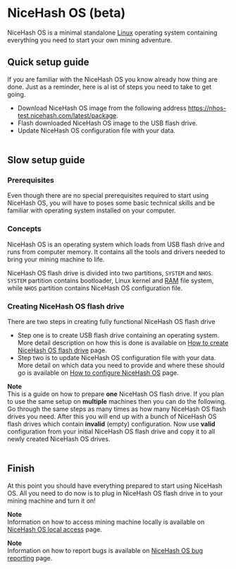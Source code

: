 # NiceHash OS (beta)
NiceHash OS is a minimal standalone [Linux](https://en.wikipedia.org/wiki/Linux "Linux") operating system containing everything you need to start your own mining adventure.

## Quick setup guide
If you are familiar with the NiceHash OS you know already how thing are done.
Just as a reminder, here is al ist of steps you need to take to get going.
* Download NiceHash OS image from the following address https://nhos-test.nicehash.com/latest/package.
* Flash downloaded NiceHash OS image to the USB flash drive.
* Update NiceHash OS configuration file with your data.
<br/><br/>
## Slow setup guide
### Prerequisites
Even though there are no special prerequisites required to start using NiceHash OS, you will have to poses some basic technical skills and be familiar with operating system installed on your computer.

### Concepts
NiceHash OS is an operating system which loads from USB flash drive and runs from computer memory. It contains all the tools and drivers needed to bring your mining machine to life.

NiceHash OS flash drive is divided into two partitions, `SYSTEM` and `NHOS`. `SYSTEM` partition contains bootloader, Linux kernel and [RAM](https://en.wikipedia.org/wiki/Random-access_memory "Random Access Memory") file system, while `NHOS` partition contains NiceHash OS configuration file.

### Creating NiceHash OS flash drive
There are two steps in creating fully functional NiceHash OS flash drive
* Step one is to create USB flash drive containing an operating system. More detail description on how this is done is available on [How to create NiceHash OS flash drive](nhos_create_flash_drive.md) page.
* Step two is to update NiceHash OS configuration file with your data. More detail on which data you need to provide and where these should go is available on [How to configure NiceHash OS](nhos_configuration.md) page.

**Note**<br/>
This is a guide on how to prepare **one** NiceHash OS flash drive. If you plan to use the same setup on **multiple** machines then you can do the following. Go through the same steps as many times as how many NiceHash OS flash drives you need. After this you will end up with a bunch of NiceHash OS flash drives which contain **invalid** (empty) configuration. Now use **valid** configuration from your initial NiceHash OS flash drive and copy it to all newly created NiceHash OS drives.
<br/><br/>
## Finish
At this point you should have everything prepared to start using NiceHash OS. All you need to do now is to plug in NiceHash OS flash drive in to your mining machine and turn it on!

**Note**<br/>
Information on how to access mining machine locally is available on [NiceHash OS local access](nhos_local_access.md) page.

**Note**<br/>
Information on how to report bugs is available on [NiceHash OS bug reporting](nhos_bug_reporting.md) page.
